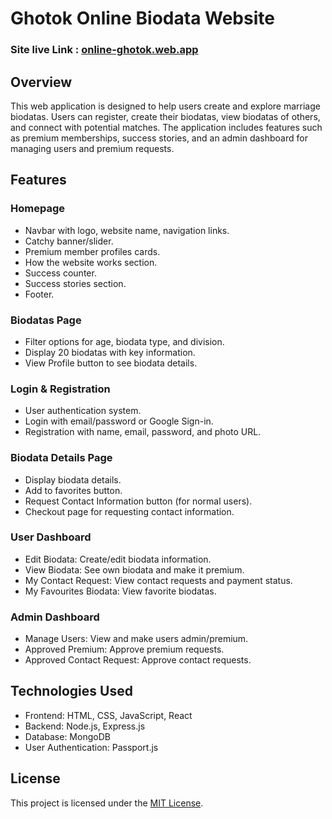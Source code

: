 # Ghotok Online Biodata Website

### Site live Link : [online-ghotok.web.app](https://online-ghotok.web.app)


## Overview

This web application is designed to help users create and explore marriage biodatas. Users can register, create their biodatas, view biodatas of others, and connect with potential matches. The application includes features such as premium memberships, success stories, and an admin dashboard for managing users and premium requests.

## Features

### Homepage

- Navbar with logo, website name, navigation links.
- Catchy banner/slider.
- Premium member profiles cards.
- How the website works section.
- Success counter.
- Success stories section.
- Footer.

### Biodatas Page

- Filter options for age, biodata type, and division.
- Display 20 biodatas with key information.
- View Profile button to see biodata details.

### Login & Registration

- User authentication system.
- Login with email/password or Google Sign-in.
- Registration with name, email, password, and photo URL.

### Biodata Details Page

- Display biodata details.
- Add to favorites button.
- Request Contact Information button (for normal users).
- Checkout page for requesting contact information.

### User Dashboard

- Edit Biodata: Create/edit biodata information.
- View Biodata: See own biodata and make it premium.
- My Contact Request: View contact requests and payment status.
- My Favourites Biodata: View favorite biodatas.

### Admin Dashboard

- Manage Users: View and make users admin/premium.
- Approved Premium: Approve premium requests.
- Approved Contact Request: Approve contact requests.

## Technologies Used

- Frontend: HTML, CSS, JavaScript, React
- Backend: Node.js, Express.js
- Database: MongoDB
- User Authentication: Passport.js




## License

This project is licensed under the [MIT License](LICENSE).
